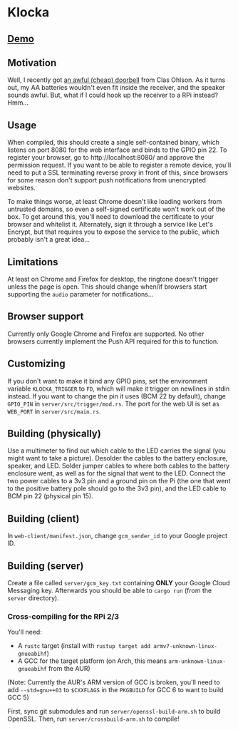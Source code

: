 # Klocka

## [Demo](https://www.youtube.com/watch?v=GejDrrDToao)

## Motivation

Well, I recently got [an awful (cheap) doorbell](http://www.clasohlson.com/se/Tr%C3%A5dl%C3%B6s-d%C3%B6rrklocka/36-6016) from Clas Ohlson. As it turns out, my AA batteries wouldn't even fit inside the receiver, and the speaker sounds awful. But, what if I could hook up the receiver to a RPi instead? Hmm...

## Usage

When compiled, this should create a single self-contained binary, which listens
on port 8080 for the web interface and binds to the GPIO pin 22. To register
your browser, go to http://localhost:8080/ and approve the permission request.
If you want to be able to register a remote device, you'll need to put a SSL
terminating reverse proxy in front of this, since browsers for some reason don't
support push notifications from unencrypted websites.

To make things worse, at least Chrome doesn't like loading workers from untrusted
domains, so even a self-signed certificate won't work out of the box. To get
around this, you'll need to download the certificate to your browser and
whitelist it. Alternately, sign it through a service like Let's Encrypt, but that
requires you to expose the service to the public, which probably isn't a great idea...

## Limitations

At least on Chrome and Firefox for desktop, the ringtone doesn't trigger unless
the page is open. This should change when/if browsers start supporting the `audio`
parameter for notifications...

## Browser support

Currently only Google Chrome and Firefox are supported. No other browsers
currently implement the Push API required for this to function.

## Customizing

If you don't want to make it bind any GPIO pins, set the environment variable
`KLOCKA_TRIGGER` to `FD`, which will make it trigger on newlines in stdin instead. If you want to change the pin it uses (BCM 22 by default),
change `GPIO_PIN` in `server/src/trigger/mod.rs`. The port for the web UI is set as `WEB_PORT` in `server/src/main.rs`.

## Building (physically)

Use a multimeter to find out which cable to the LED carries the signal (you
might want to take a picture). Desolder the cables to the battery enclosure,
speaker, and LED. Solder jumper cables to where both cables to the battery
enclosure went, as well as for the signal that went to the LED. Connect the two
power cables to a 3v3 pin and a ground pin on the Pi (the one that went to the
positive battery pole should go to the 3v3 pin), and the LED cable to BCM pin
22 (physical pin 15).

## Building (client)

In `web-client/manifest.json`, change `gcm_sender_id` to your Google project ID.

## Building (server)

Create a file called `server/gcm_key.txt` containing **ONLY** your Google Cloud
Messaging key. Afterwards you should be able to `cargo run` (from the `server`
directory).

### Cross-compiling for the RPi 2/3

You'll need:

* A `rustc` target (install with `rustup target add armv7-unknown-linux-gnueabihf`)
* A GCC for the target platform (on Arch, this means `arm-unknown-linux-gnueabihf` from the AUR)

(Note: Currently the AUR's ARM version of GCC is broken, you'll need to add `--std=gnu++03` to `$CXXFLAGS` in the `PKGBUILD` for GCC 6 to want to build GCC 5)

First, sync git submodules and run `server/openssl-build-arm.sh` to build OpenSSL. Then, run `server/crossbuild-arm.sh` to compile!
